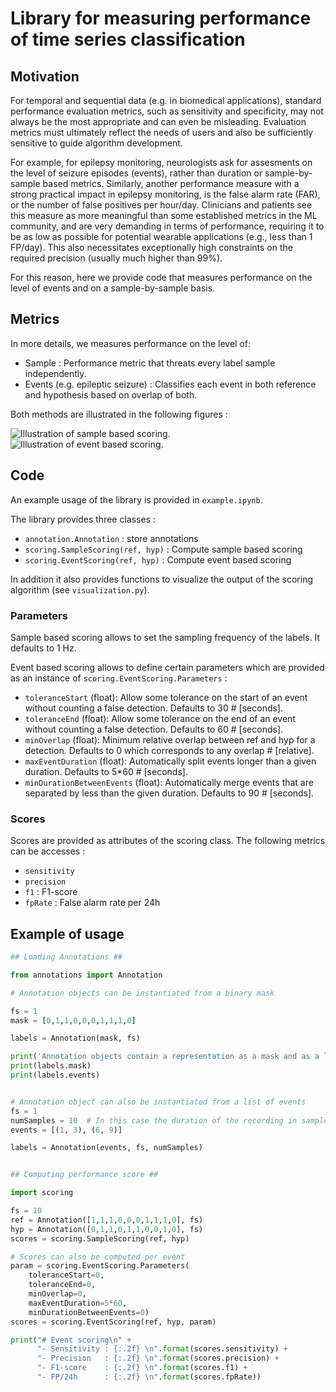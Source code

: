 # Library for measuring performance of time series classification

## Motivation

For temporal and sequential data (e.g. in biomedical applications), standard performance evaluation metrics, such as sensitivity and specificity, may not always be the most appropriate and can even be misleading. Evaluation metrics must ultimately reflect the needs of users and also be sufficiently sensitive to guide algorithm development.

For example, for epilepsy monitoring, neurologists ask for assesments on the level of seizure episodes (events), rather than duration or sample-by-sample based metrics. Similarly,  another performance measure with a strong practical impact in epilepsy monitoring, is the false alarm rate (FAR), or the number of false positives per hour/day. Clinicians and patients see this measure as more meaningful than some established metrics in the ML community, and are very demanding in terms of performance, requiring it to be as low as possible for potential wearable applications (e.g., less than 1 FP/day). This also necessitates exceptionally high constraints on the required precision (usually much higher than 99\%).

For this reason, here we provide code that measures performance on the level of events and on a sample-by-sample basis.

## Metrics

In more details, we measures performance on the level of:

- Sample : Performance metric that threats every label sample independently.
- Events (e.g. epileptic seizure) : Classifies each event in both reference and hypothesis based on overlap of both.

Both methods are illustrated in the following figures :

![Illustration of sample based scoring.](https://user-images.githubusercontent.com/747240/239865493-1f1e602d-d60f-4c95-9928-3c4f4d6a477c.png)
![Illustration of event based scoring.](https://user-images.githubusercontent.com/747240/239865503-adf85e10-5840-40d4-a823-ac473cce8f73.png)

## Code

An example usage of the library is provided in `example.ipynb`.

The library provides three classes :

- `annotation.Annotation` : store annotations
- `scoring.SampleScoring(ref, hyp)` : Compute sample based scoring
- `scoring.EventScoring(ref, hyp)` : Compute event based scoring

In addition it also provides functions to visualize the output of the scoring algorithm (see `visualization.py`).

### Parameters

Sample based scoring allows to set the sampling frequency of the labels. It defaults to 1 Hz.

Event based scoring allows to define certain parameters which are provided as an instance of `scoring.EventScoring.Parameters` :

- `toleranceStart` (float): Allow some tolerance on the start of an event without counting a false detection. Defaults to 30  # [seconds].
- `toleranceEnd` (float): Allow some tolerance on the end of an event without counting a false detection. Defaults to 60  # [seconds].
- `minOverlap` (float): Minimum relative overlap between ref and hyp for a detection. Defaults to 0 which corresponds to any overlap  # [relative].
- `maxEventDuration` (float): Automatically split events longer than a given duration. Defaults to 5*60  # [seconds].
- `minDurationBetweenEvents` (float): Automatically merge events that are separated by less than the given duration. Defaults to 90 # [seconds].

### Scores

Scores are provided as attributes of the scoring class. The following metrics can be accesses :

- `sensitivity`
- `precision`
- `f1` : F1-score
- `fpRate` : False alarm rate per 24h

## Example of usage

```python
## Loading Annotations ##

from annotations import Annotation

# Annotation objects can be instantiated from a binary mask

fs = 1
mask = [0,1,1,0,0,0,1,1,1,0]

labels = Annotation(mask, fs)

print('Annotation objects contain a representation as a mask and as a list of events:')
print(labels.mask)
print(labels.events)


# Annotation object can also be instantiated from a list of events
fs = 1
numSamples = 10  # In this case the duration of the recording in samples should be provided
events = [(1, 3), (6, 9)]

labels = Annotation(events, fs, numSamples)


## Computing performance score ## 

import scoring

fs = 10
ref = Annotation([1,1,1,0,0,0,1,1,1,0], fs)
hyp = Annotation([0,1,1,0,1,1,0,0,1,0], fs)
scores = scoring.SampleScoring(ref, hyp)

# Scores can also be computed per event
param = scoring.EventScoring.Parameters(
    toleranceStart=0,
    toleranceEnd=0,
    minOverlap=0,
    maxEventDuration=5*60,
    minDurationBetweenEvents=0)
scores = scoring.EventScoring(ref, hyp, param)

print("# Event scoring\n" +
      "- Sensitivity : {:.2f} \n".format(scores.sensitivity) + 
      "- Precision   : {:.2f} \n".format(scores.precision) + 
      "- F1-score    : {:.2f} \n".format(scores.f1) + 
      "- FP/24h      : {:.2f} \n".format(scores.fpRate))
```
